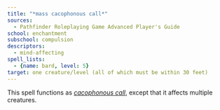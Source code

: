 ```yaml
---
title: "*mass cacophonous call*"
sources:
  - Pathfinder Roleplaying Game Advanced Player's Guide
school: enchantment
subschool: compulsion
descriptors:
  - mind-affecting
spell_lists:
  - {name: bard, level: 5}
target: one creature/level (all of which must be within 30 feet)
---
```


This spell functions as [*cacophonous call*](/spells/cacophonous-call/), except that it affects multiple creatures.

